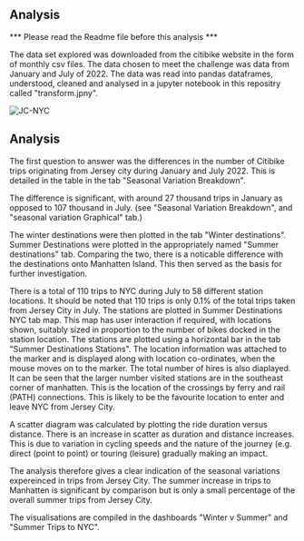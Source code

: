 ## Analysis

*** Please read the Readme file before this analysis ***

The data set explored was downloaded from the citibike website in the form of monthly csv files. The data chosen to meet the challenge was data from January and July of 2022. The data was read into pandas dataframes, understood, cleaned and analysed in a jupyter notebook in this repositry called "transform.jpny".


![JC-NYC](https://user-images.githubusercontent.com/113118793/224563239-534edeb8-6d70-4905-94ff-d0e3044c5f4a.jpg)


## Analysis
The first question to answer was the differences in the number of Citibike trips originating from Jersey city during January and July 2022. This is detailed in the table in the tab "Seasonal Variation Breakdown". 

The difference is significant, with around 27 thousand trips in January as opposed to 107 thousand in July. (see "Seasonal Variation Breakdown", and "seasonal variation Graphical" tab.)

The winter destinations were then plotted in the tab "Winter destinations". Summer Destinations were plotted in the appropriately named "Summer destinations" tab. 
Comparing the two, there is a noticable difference with the destinations onto Manhatten Island. This then served as the basis for further investigation. 

There is a total of 110 trips to NYC during July to 58 different station locations. It should be noted that 110 trips is only 0.1% of the total trips taken from Jersey City in July. The stations are plotted in Summer Destinations NYC tab map. This map has user interaction if required, with locations shown, suitably sized in proportion to the number of bikes docked in the station location. The stations are plotted using a horizontal bar in the tab "Summer Destinations Stations".
The location information was attached to the marker and is displayed along with location co-ordinates, when the mouse moves on to the marker. The total number of hires is also diaplayed. It can be seen that the larger number visited stations are in the southeast corner of manhatten. This is the location of the crossings by ferry and rail (PATH) connections. This is likely to be the favourite location to enter and leave NYC from Jersey City. 

A scatter diagram was calculated by plotting the ride duration versus distance. There is an increase in scatter as duration and distance increases. This is due to variation in cycling speeds and the nature of the journey (e.g. direct (point to point) or touring (leisure) gradually making an impact. 

The analysis therefore gives a clear indication of the seasonal variations expereinced in trips from Jersey City. The summer increase in trips to Manhatten is significant by comparison but is only a small percentage of the overall summer trips from Jersey City.

The visualisations are compiled in the dashboards "Winter v Summer" and "Summer Trips to NYC".



